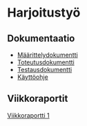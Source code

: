 # Harjoitustyö

## Dokumentaatio
- [Määrittelydokumentti](https://github.com/Yusuboy/Tiralabra/blob/main/Documentation/M%C3%A4%C3%A4rittelydokumentti.md)
- [Toteutusdokumentti](https://github.com/Yusuboy/Tiralabra/blob/main/Documentation/M%C3%A4%C3%A4rittelydokumentti.md)
- [Testausdokumentti](https://github.com/Yusuboy/Tiralabra/blob/main/Documentation/M%C3%A4%C3%A4rittelydokumentti.md)
- [Käyttöohje](https://github.com/Yusuboy/Tiralabra/blob/main/Documentation/M%C3%A4%C3%A4rittelydokumentti.md)

## Viikkoraportit
[Viikkoraportti 1]()